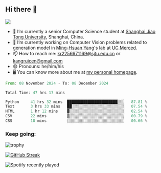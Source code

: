 ## Hi there 👋

![](https://komarev.com/ghpvc/?username=Kr-Panghu)
- 🌱 I’m currently a senior Computer Science student at [Shanghai Jiao Tong University](https://www.sjtu.edu.cn), Shanghai, China.
- 🔭 I’m currently working on Computer Vision problems related to generation model in [Ming-Hsuan Yang](https://faculty.ucmerced.edu/mhyang/)'s lab at [UC Merced](https://www.ucmerced.edu/).
- 📫 How to reach me: kr2256671169@sjtu.edu.cn or kangruicen@gmail.com
- 😄 Pronouns: he/him/his
- 🖥️ You can know more about me at [my personal homepage](https://kr-panghu.github.io).

<!--START_SECTION:waka-->

```rust
From: 08 November 2024 - To: 08 December 2024

Total Time: 47 hrs 17 mins

Python     41 hrs 32 mins  ██████████████████████░░░   87.81 %
Text       3 hrs 33 mins   ██░░░░░░░░░░░░░░░░░░░░░░░   07.54 %
HTML       1 hr 12 mins    ▓░░░░░░░░░░░░░░░░░░░░░░░░   02.54 %
CSV        22 mins         ▒░░░░░░░░░░░░░░░░░░░░░░░░   00.79 %
CSS        18 mins         ░░░░░░░░░░░░░░░░░░░░░░░░░   00.66 %
```

<!--END_SECTION:waka-->

<h3 align="left">Keep going:</h3>

![trophy](https://github-profile-trophy.vercel.app/?username=Kr-Panghu&theme=onedark&title=MultiLanguage,Stars,Followers,Repositories,Commits,Experience)

[![GitHub Streak](https://github-readme-streak-stats.herokuapp.com/?user=Kr-Panghu)](https://git.io/streak-stats)

![Spotify recently played](https://spotify-recently-played-readme.vercel.app/api?user=313cmgdfngjjlfotpedtywb7cpca)
